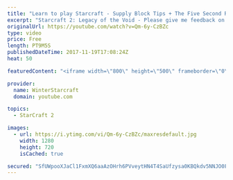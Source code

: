 ```yaml
---
title: "Learn to play Starcraft - Supply Block Tips + The Five Second Rule (Basic Guide & Tutorial)"
excerpt: "Starcraft 2: Legacy of the Void - Please give me feedback on this general video style/commentary, hopefully it helps you guys out!  Can very easily make more on different concepts if it is the right direction!  Sc2ReplayStats - http://www.sc2replaystats.com"
originalUrl: https://youtube.com/watch?v=Qm-6y-CzBZc
type: video
price: Free
length: PT9M5S
publishedDateTime: 2017-11-19T17:08:24Z
heat: 50

featuredContent: "<iframe width=\"800\" height=\"500\" frameborder=\"0\" src=\"https://www.youtube.com/embed/Qm-6y-CzBZc\" allow=\"accelerometer; autoplay; encrypted-media; gyroscope; picture-in-picture\" allowfullscreen></iframe>"

provider:
  name: WinterStarcraft
  domain: youtube.com

topics:
  - StarCraft 2

images:
  - url: https://i.ytimg.com/vi/Qm-6y-CzBZc/maxresdefault.jpg
    width: 1280
    height: 720
    isCached: true

secured: "SfUWpooXJaCl1FxmXQ6aaAzOHrh6PVveytHN4T4SaUfzysa0KBQkdv5NNJO0Fd/5KGT0SdWnuKwdf2DV7BTcrt+kxWwj5co/ZI9BPN1NTwy+f0yjZ3cqaahji5kx9W0hyl42hJEPpg+Wvkkue369A1pmaPtS/wv9VXqm7Pz66mQJpIdXirYrqUgreoOOhOGHEFfxnjTZ5Txqw648F7Bg8+1w2zk6wiIuij8FnEpGX+AKg3A1UMvtcfMQL+cMfFC8IInqh/iVeQ5jTB1wGhoN7zRMcXtSKVjzhEhtoesqMCK/LIGtRdhyQ30jaCYZZuhOiTZKA7AkqHa4kquFhiZwEIBSxfgieMbn3dUWfXUKLzCYKrtDiVlOGiRV+rUqsgaoWUJ0sZmOhVzIxOvty29Qtr5xpTm/CMFFE1HX4Shqga0=;1RvcncYXwH4lT1jduIpEnA=="
---
```


